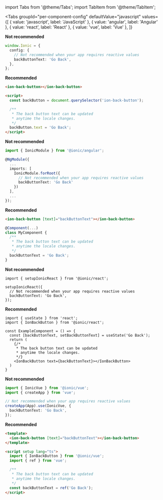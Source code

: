 import Tabs from '@theme/Tabs';
import TabItem from '@theme/TabItem';

<Tabs
groupId="per-component-config"
defaultValue="javascript"
values={[
{ value: 'javascript', label: 'JavaScript' },
{ value: 'angular', label: 'Angular' },
{ value: 'react', label: 'React' },
{ value: 'vue', label: 'Vue' },
]}

> <TabItem value="javascript">

**Not recommended**

```ts
window.Ionic = {
  config: {
    // Not recommended when your app requires reactive values
    backButtonText: 'Go Back',
  },
};
```

**Recommended**

```html
<ion-back-button></ion-back-button>

<script>
  const backButton = document.querySelector('ion-back-button');

  /**
   * The back button text can be updated
   * anytime the locale changes.
   */
  backButton.text = 'Go Back';
</script>
```

</TabItem>
<TabItem value="angular">

**Not recommended**

```ts
import { IonicModule } from '@ionic/angular';

@NgModule({
  ...
  imports: [
    IonicModule.forRoot({
      // Not recommended when your app requires reactive values
      backButtonText: 'Go Back'
    })
  ],
  ...
});
```

**Recommended**

```html
<ion-back-button [text]="backButtonText"></ion-back-button>
```

```ts
@Component(...)
class MyComponent {
  /**
   * The back button text can be updated
   * anytime the locale changes.
   */
  backButtonText = 'Go Back';
}
```

</TabItem>
<TabItem value="react">

**Not recommended**

```tsx
import { setupIonicReact } from '@ionic/react';

setupIonicReact({
  // Not recommended when your app requires reactive values
  backButtonText: 'Go Back',
});
```

**Recommended**

```tsx
import { useState } from 'react';
import { IonBackButton } from '@ionic/react';

const ExampleComponent = () => {
  const [backButtonText, setBackButtonText] = useState('Go Back');
  return (
    {/*
     * The back button text can be updated
     * anytime the locale changes.
     */}
    <IonBackButton text={backButtonText}></IonBackButton>
  )
}
```

</TabItem>
<TabItem value="vue">

**Not recommended**

```ts
import { IonicVue } from '@ionic/vue';
import { createApp } from 'vue';

// Not recommended when your app requires reactive values
createApp(App).use(IonicVue, {
  backButtonText: 'Go Back',
});
```

**Recommended**

```html
<template>
  <ion-back-button [text]="backButtonText"></ion-back-button>
</template>

<script setup lang="ts">
  import { IonBackButton } from '@ionic/vue';
  import { ref } from 'vue';

  /**
   * The back button text can be updated
   * anytime the locale changes.
   */
  const backButtonText = ref('Go Back');
</script>
```

</TabItem>
</Tabs>
